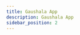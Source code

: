 ```yaml
---
title: Gaushala App
description: Gaushala App
sidebar_position: 2
---
```


<!-- @format -->

<!-- # Gaushala App -->

